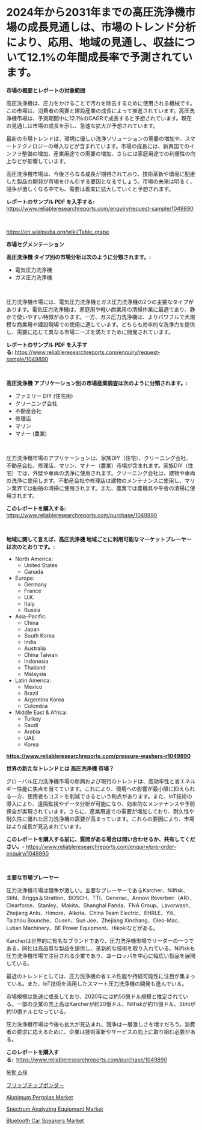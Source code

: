 <p><h1>2024年から2031年までの高圧洗浄機市場の成長見通しは、市場のトレンド分析により、応用、地域の見通し、収益について12.1%の年間成長率で予測されています。</h1></p><p><strong>市場の概要とレポートの対象範囲</strong></p>
<p><p>高圧洗浄機は、圧力をかけることで汚れを除去するために使用される機械です。この市場は、消費者の需要と建設産業の成長によって推進されています。高圧洗浄機市場は、予測期間中に12.1％のCAGRで成長すると予想されています。現在の見通しは市場の成長を示し、急速な拡大が予想されています。</p><p>最新の市場トレンドは、環境に優しい洗浄ソリューションの需要の増加や、スマートテクノロジーの導入などが含まれています。市場の成長には、新興国でのインフラ整備の増加、産業用途での需要の増加、さらには家庭用途での利便性の向上などが影響しています。</p><p>高圧洗浄機市場は、今後さらなる成長が期待されており、技術革新や環境に配慮した製品の開発が市場をけん引する要因となるでしょう。市場の未来は明るく、競争が激しくなる中でも、需要は着実に拡大していくと予想されます。</p></p>
<p><strong>レポートのサンプル PDF を入手する:</strong> <a href="https://www.reliableresearchreports.com/enquiry/request-sample/1049890">https://www.reliableresearchreports.com/enquiry/request-sample/1049890</a></p>
<p>&nbsp;</p>
<p><a href="https://en.wikipedia.org/wiki/Table_grape">https://en.wikipedia.org/wiki/Table_grape</a></p>
<p><strong>市場セグメンテーション</strong></p>
<p><strong>高圧洗浄機 タイプ別の市場分析は次のように分類されます。:</strong></p>
<p><ul><li>電気圧力洗浄機</li><li>ガス圧力洗浄機</li></ul></p>
<p>&nbsp;</p>
<p><p>圧力洗浄機市場には、電気圧力洗浄機とガス圧力洗浄機の2つの主要なタイプがあります。電気圧力洗浄機は、家庭用や軽い商業用の清掃作業に最適であり、静かで使いやすい特徴があります。一方、ガス圧力洗浄機は、よりパワフルで大規模な商業用や建設現場での使用に適しています。どちらも効率的な洗浄力を提供し、需要に応じて異なる市場ニーズを満たすために開発されています。</p></p>
<p><strong>レポートのサンプル PDF を入手する:</strong>&nbsp;<a href="https://www.reliableresearchreports.com/enquiry/request-sample/1049890">https://www.reliableresearchreports.com/enquiry/request-sample/1049890</a></p>
<p>&nbsp;</p>
<p><strong> 高圧洗浄機 アプリケーション別の市場産業調査は次のように分類されます。:</strong></p>
<p><ul><li>ファミリー DIY (住宅用)</li><li>クリーニング会社</li><li>不動産会社</li><li>修理店</li><li>マリン</li><li>マナー (農業)</li></ul></p>
<p>&nbsp;</p>
<p><p>圧力洗浄機市場のアプリケーションは、家族DIY（住宅）、クリーニング会社、不動産会社、修理店、マリン、マナー（農業）市場が含まれます。家族DIY（住宅）では、外壁や車両の洗浄に使用されます。クリーニング会社は、建物や車両の洗浄に使用します。不動産会社や修理店は建物のメンテナンスに使用し、マリン業界では船舶の清掃に使用されます。また、農業では農機具や牛舎の清掃に使用されます。</p></p>
<p><strong>このレポートを購入する:</strong>&nbsp; <a href="https://www.reliableresearchreports.com/purchase/1049890">https://www.reliableresearchreports.com/purchase/1049890</a></p>
<p>&nbsp;</p>
<p><strong>地域に関して言えば、高圧洗浄機 地域ごとに利用可能なマーケットプレーヤーは次のとおりです。:</strong></p>
<p><ul>
    <li>
        North America:
        <ul>
            <li>United States</li>
            <li>Canada</li>
        </ul>
    </li>
    <li>
        Europe:
        <ul>
            <li>Germany</li>
            <li>France</li>
            <li>U.K.</li>
            <li>Italy</li>
            <li>Russia</li>
        </ul>
    </li>
    <li>
        Asia-Pacific:
        <ul>
            <li>China</li>
            <li>Japan</li>
            <li>South Korea</li>
            <li>India</li>
            <li>Australia</li>
            <li>China Taiwan</li>
            <li>Indonesia</li>
            <li>Thailand</li>
            <li>Malaysia</li>
        </ul>
    </li>
    <li>
        Latin America:
        <ul>
            <li>Mexico</li>
            <li>Brazil</li>
            <li>Argentina Korea</li>
            <li>Colombia</li>
        </ul>
    </li>
    <li>
        Middle East & Africa:
        <ul>
            <li>Turkey</li>
            <li>Saudi</li>
            <li>Arabia</li>
            <li>UAE</li>
            <li>Korea</li>
        </ul>
    </li>
    </ul></p>
<p><strong><a href="https://www.reliableresearchreports.com/pressure-washers-r1049890">https://www.reliableresearchreports.com/pressure-washers-r1049890</a></strong>&nbsp;</p>
<p><strong>世界の新たなトレンドとは 高圧洗浄機 市場？</strong></p>
<p><p>グローバル圧力洗浄機市場の新興および現行のトレンドは、高効率性と省エネルギー性能に焦点を当てています。これにより、環境への影響が最小限に抑えられる一方、使用者もコストを削減できるという利点があります。また、IoT技術の導入により、遠隔監視やデータ分析が可能になり、効率的なメンテナンスや予防保全が実現されています。さらに、産業用途での需要が増加しており、耐久性や耐久性に優れた圧力洗浄機の需要が高まっています。これらの要因により、市場はより成長が見込まれています。</p></p>
<p><strong>このレポートを購入する前に、質問がある場合は問い合わせるか、共有してください。</strong>- <a href="https://www.reliableresearchreports.com/enquiry/pre-order-enquiry/1049890">https://www.reliableresearchreports.com/enquiry/pre-order-enquiry/1049890</a></p>
<p>&nbsp;</p>
<p><strong>主要な市場プレーヤー</strong></p>
<p><p>圧力洗浄機市場は競争が激しい。主要なプレーヤーであるKarcher、Nilfisk、Stihl、Briggs＆Stratton、BOSCH、TTI、Generac、Annovi Reverberi（AR）、Clearforce、Stanley、Makita、Shanghai Panda、FNA Group、Lavorwash、Zhejiang Anlu、Himore、Alkota、China Team Electric、EHRLE、Yili、Taizhou Bounche、Ousen、Sun Joe、Zhejiang Xinchang、Oleo-Mac、Lutian Machinery、BE Power Equipment、Hikokiなどがある。</p><p>Karcherは世界的に有名なブランドであり、圧力洗浄機市場でリーダーの一つである。同社は高品質な製品を提供し、革新的な技術を取り入れている。Nilfiskも圧力洗浄機市場で注目される企業であり、ヨーロッパを中心に幅広い製品を展開している。</p><p>最近のトレンドとしては、圧力洗浄機の省エネ性能や持続可能性に注目が集まっている。また、IoT技術を活用したスマート圧力洗浄機の開発も進んでいる。</p><p>市場規模は急速に成長しており、2020年には約50億ドル規模と推定されている。一部の企業の売上高はKarcherが約20億ドル、Nilfiskが約15億ドル、Stihlが約10億ドルとなっている。</p><p>圧力洗浄機市場は今後も拡大が見込まれ、競争は一層激しさを増すだろう。消費者の要求に応えるために、企業は技術革新やサービスの向上に取り組む必要がある。</p></p>
<p><strong>このレポートを購入する:</strong>&nbsp;&nbsp;<a href="https://www.reliableresearchreports.com/purchase/1049890">https://www.reliableresearchreports.com/purchase/1049890</a></p>
<p><p><a href="https://medium.com/@kelvinfeenrey98677/%EB%B3%B5%ED%95%A9-%EC%9E%AC%EB%A3%8C-%EC%8B%9C%EC%9E%A5-%EC%A1%B0%EC%82%AC-%EB%B0%8F-%EC%82%B0%EC%97%85-%EC%A7%84%ED%99%94-%EB%B0%8F-2031%EB%85%84%EA%B9%8C%EC%A7%80%EC%9D%98-%EC%98%88%EC%B8%A1-707ea986240c">복합 소재</a></p><p><a href="https://github.com/lababdou/Market-Research-Report-List-5/blob/main/639563429182.md">フリップチップボンダー</a></p><p><a href="https://www.linkedin.com/pulse/global-alunimum-pergolas-market-trends-insights-growth-opportunities-vfbkf">Alunimum Pergolas Market</a></p><p><a href="https://www.linkedin.com/pulse/spectrum-analyzing-equipment-market-size-share-trends-analysis-v5f2f">Spectrum Analyzing Equipment Market</a></p><p><a href="https://medium.com/@dannellbugess3/bluetooth-car-speakers-market-size-market-segmentation-market-trends-and-growth-analysis-forecast-7bb9c92e26c7">Bluetooth Car Speakers Market</a></p></p>